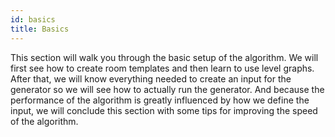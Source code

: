 ```yaml
---
id: basics
title: Basics
---
```


This section will walk you through the basic setup of the algorithm. We will first see how to create room templates and then learn to use level graphs. After that, we will know everything needed to create an input for the generator so we will see how to actually run the generator. And because the performance of the algorithm is greatly influenced by how we define the input, we will conclude this section with some tips for improving the speed of the algorithm.